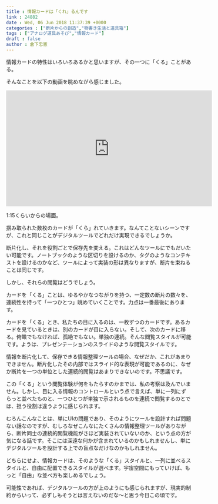 ```yaml
---
title : 情報カードは「くれ」るんです
link : 24882
date : Wed, 06 Jun 2018 11:37:39 +0000
categories : ["断片からの創造","物書き生活と道具箱"]
tags : ["アナログ道具あそび","情報カード"]
draft : false
author : 倉下忠憲
---
```


情報カードの特性はいろいろあるかと思いますが、その一つに「くる」ことがある。

そんなことを以下の動画を眺めながら感じました。

<iframe width="560" height="315" src="https://www.youtube.com/embed/cMnor_tTUzE" frameborder="0" allow="autoplay; encrypted-media" allowfullscreen></iframe>

1:15くらいからの場面。

掴み取られた数枚のカードが「くら」れていきます。なんてことないシーンですが、これと同じことがデジタルツールでどれだけ実現できるでしょうか。

断片化し、それを役割ごとで保存先を変える。これはどんなツールにでもだいたい可能です。ノートブックのような区切りを設けるのか、タグのようなコンテキストを設けるのかなど、ツールによって実装の形は異なりますが、断片を束ねることは同じです。

しかし、それらの閲覧はどうでしょう。

カードを「くる」ことは、ゆるやかなつながりを持つ、一定数の断片の数々を、連続性を持って「一つひとつ」眺めていくことです。力点は一番最後にあります。

カードを「くる」とき、私たちの目に入るのは、一枚ずつのカードです。あるカードを見ているときは、別のカードが目に入らない。そして、次のカードに移る。俯瞰でもなければ、孤絶でもない。単独の連続。そんな閲覧スタイルが可能です。ようは、プレゼンテーションのスライドのような閲覧スタイルです。

情報を断片化して、保存できる情報整理ツールの場合、なぜだか、これがあまりできません。断片化したその内部ではスライド的な表現が可能であるのに、なぜか断片を一つの単位とした連続的閲覧はあまりできないのです。不思議です。

この「くる」という閲覧体験が何をもたらすのかまでは、私の考察は及んでいません。しかし、目に入る情報のコントロールという点で言えば、単に一列にずらっと並べたものと、一つひとつが単独で示されるものを連続で閲覧するのとでは、担う役割は違うように感じられます。

むろんこんなことは、単にUIの問題であり、そのようにツールを設計すれば問題ない話なのですが、むしろなぜこんなにたくさんの情報整理ツールがありながら、断片同士の連続的閲覧機能がさほど実装されていないのか、という点の方が気になる話です。そこには深遠な何かが含まれているのかもしれませんし、単にデジタルツールを設計する上での盲点なだけなのかもしれません。

どちらにせよ、情報カードは、そのような「くる」スタイルと、一列に並べるスタイルと、自由に配置できるスタイルが選べます。宇宙空間にもっていけば、もっと「自由」な並べ方も楽しめるでしょう。

可能性であれば、デジタルツールの方が上のようにも感じられますが、現実的制約からいって、必ずしもそうとは言えないのだな〜と思う今日この頃です。


